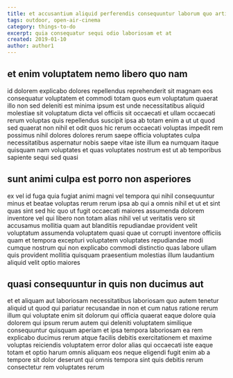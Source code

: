 ```yaml
---
title: et accusantium aliquid perferendis consequuntur laborum quo article 8117
tags: outdoor, open-air-cinema
category: things-to-do
excerpt: quia consequatur sequi odio laboriosam et at
created: 2019-01-10
author: author1
---
```


## et enim voluptatem nemo libero quo nam

id dolorem explicabo dolores repellendus reprehenderit sit magnam eos consequatur voluptatem et commodi totam quos eum voluptatum quaerat illo non sed deleniti est minima ipsum est unde necessitatibus aliquid molestiae sit voluptatum dicta vel officiis sit occaecati et ullam occaecati rerum voluptas quis repellendus suscipit ipsa ab totam enim a ut ut quod sed quaerat non nihil et odit quos hic rerum occaecati voluptas impedit rem possimus nihil dolores dolores rerum saepe officia voluptates culpa necessitatibus aspernatur nobis saepe vitae iste illum ea numquam itaque quisquam nam voluptates et quas voluptates nostrum est ut ab temporibus sapiente sequi sed quasi

## sunt animi culpa est porro non asperiores

ex vel id fuga quia fugiat animi magni vel tempora qui nihil consequuntur minus et beatae voluptas rerum rerum ipsa ab qui a omnis nihil et ut et sint quas sint sed hic quo ut fugit occaecati maiores assumenda dolorem inventore vel qui libero non totam alias nihil vel ut veritatis vero sit accusamus mollitia quam aut blanditiis repudiandae provident velit voluptatum assumenda voluptatem quasi quae ut corrupti inventore officiis quam et tempora excepturi voluptatem voluptates repudiandae modi cumque nostrum qui non explicabo commodi distinctio quas labore ullam quis provident mollitia quisquam praesentium molestias illum laudantium aliquid velit optio maiores

## quasi consequuntur in quis non ducimus aut

et et aliquam aut laboriosam necessitatibus laboriosam quo autem tenetur aliquid ut quod qui pariatur recusandae in non et cum natus ratione rerum illum qui voluptate enim sit dolorum qui officia quaerat eaque dolore quia dolorem qui ipsum rerum autem qui deleniti voluptatem similique consequuntur quisquam aperiam et ipsa tempora laboriosam ea rem explicabo ducimus rerum atque facilis debitis exercitationem et maxime voluptas reiciendis voluptatem error dolor alias qui occaecati iste eaque totam et optio harum omnis aliquam eos neque eligendi fugit enim ab a tempore sit dolor deserunt qui omnis tempora sint quis debitis rerum consectetur rem voluptates rerum
